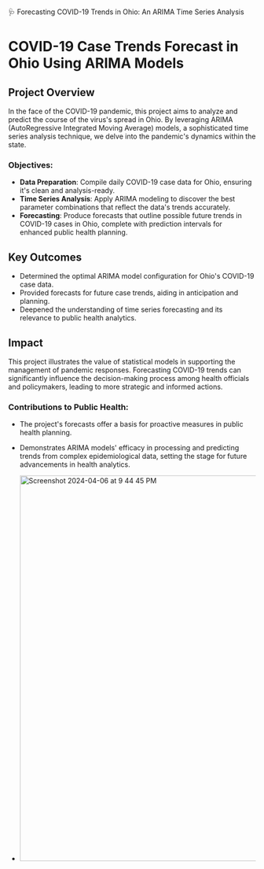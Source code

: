 
🩺 Forecasting COVID-19 Trends in Ohio: An ARIMA Time Series Analysis

 
# COVID-19 Case Trends Forecast in Ohio Using ARIMA Models

## Project Overview

In the face of the COVID-19 pandemic, this project aims to analyze and predict the course of the virus's spread in Ohio. By leveraging ARIMA (AutoRegressive Integrated Moving Average) models, a sophisticated time series analysis technique, we delve into the pandemic's dynamics within the state.

### Objectives:
- **Data Preparation**: Compile daily COVID-19 case data for Ohio, ensuring it's clean and analysis-ready.
- **Time Series Analysis**: Apply ARIMA modeling to discover the best parameter combinations that reflect the data's trends accurately.
- **Forecasting**: Produce forecasts that outline possible future trends in COVID-19 cases in Ohio, complete with prediction intervals for enhanced public health planning.

## Key Outcomes

- Determined the optimal ARIMA model configuration for Ohio's COVID-19 case data.
- Provided forecasts for future case trends, aiding in anticipation and planning.
- Deepened the understanding of time series forecasting and its relevance to public health analytics.

## Impact

This project illustrates the value of statistical models in supporting the management of pandemic responses. Forecasting COVID-19 trends can significantly influence the decision-making process among health officials and policymakers, leading to more strategic and informed actions.

### Contributions to Public Health:
- The project's forecasts offer a basis for proactive measures in public health planning.
- Demonstrates ARIMA models' efficacy in processing and predicting trends from complex epidemiological data, setting the stage for future advancements in health analytics.

- <img width="784" alt="Screenshot 2024-04-06 at 9 44 45 PM" src="https://github.com/rharit99/Forecasting-of-COVID-19-Trends-in-Ohio---ARIMA-Time-Series-Analysis/assets/159074503/24c2779f-f04e-43c6-a52d-1bf4f17b7174">



